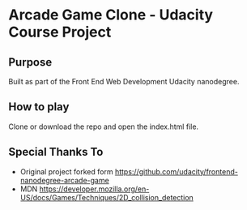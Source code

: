 # Arcade Game Clone - Udacity Course Project

## Purpose
Built as part of the Front End Web Development Udacity nanodegree.

## How to play
Clone or download the repo and open the index.html file.

## Special Thanks To
- Original project forked form https://github.com/udacity/frontend-nanodegree-arcade-game
- MDN https://developer.mozilla.org/en-US/docs/Games/Techniques/2D_collision_detection
